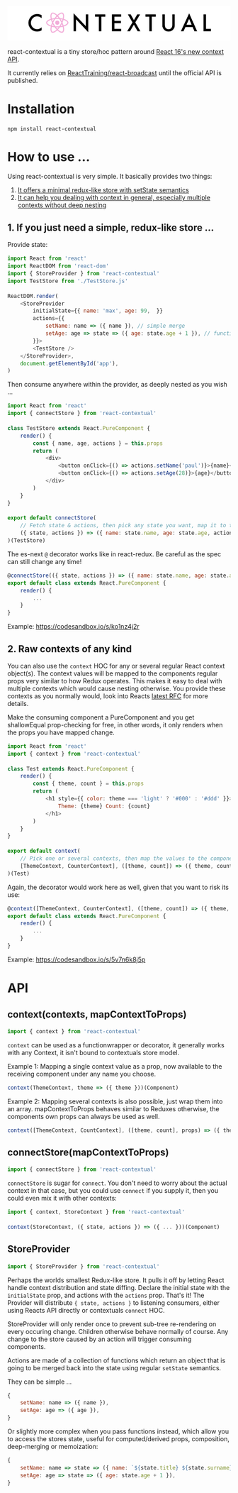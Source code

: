 ![](logo.jpg)

react-contextual is a tiny store/hoc pattern around [React 16's new context API](https://github.com/acdlite/rfcs/blob/new-version-of-context/text/0000-new-version-of-context.md).

It currently relies on [ReactTraining/react-broadcast](https://github.com/ReactTraining/react-broadcast/tree/next) until the official API is published.

# Installation

    npm install react-contextual

# How to use ...

Using react-contextual is very simple. It basically provides two things:

1. [It offers a minimal redux-like store with setState semantics](https://codesandbox.io/s/ko1nz4j2r)
2. [It can help you dealing with context in general, especially multiple contexts without deep nesting](https://codesandbox.io/s/5v7n6k8j5p)

## 1. If you just need a simple, redux-like store ...

Provide state:

```js
import React from 'react'
import ReactDOM from 'react-dom'
import { StoreProvider } from 'react-contextual'
import TestStore from './TestStore.js'

ReactDOM.render(
    <StoreProvider
        initialState={{ name: 'max', age: 99,  }}
        actions={{
            setName: name => ({ name }), // simple merge
            setAge: age => state => ({ age: state.age + 1 }), // functional merge with more access
        }}>
        <TestStore />
    </StoreProvider>,
    document.getElementById('app'),
)
```

Then consume anywhere within the provider, as deeply nested as you wish ...

```js
import React from 'react'
import { connectStore } from 'react-contextual'

class TestStore extends React.PureComponent {
    render() {
        const { name, age, actions } = this.props
        return (
            <div>
                <button onClick={() => actions.setName('paul')}>{name}</button>
                <button onClick={() => actions.setAge(28)}>{age}</button>
            </div>
        )
    }
}

export default connectStore(
    // Fetch state & actions, then pick any state you want, map it to the components props ...
    ({ state, actions }) => ({ name: state.name, age: state.age, actions })
)(TestStore)
```

The es-next `@` decorator works like in react-redux. Be careful as the spec can still change any time!

```js
@connectStore(({ state, actions }) => ({ name: state.name, age: state.age, actions }))
export default class extends React.PureComponent {
    render() {
        ...
    }
}
```

Example: https://codesandbox.io/s/ko1nz4j2r

## 2. Raw contexts of any kind

You can also use the `context` HOC for any or several regular React context object(s). The context values will be mapped to the components regular props very similar to how Redux operates. This makes it easy to deal with multiple contexts which would cause nesting otherwise. You provide these contexts as you normally would, look into Reacts [latest RFC](https://github.com/acdlite/rfcs/blob/new-version-of-context/text/0000-new-version-of-context.md) for more details.

Make the consuming component a PureComponent and you get shallowEqual prop-checking for free, in other words, it only renders when the props you have mapped change.

```js
import React from 'react'
import { context } from 'react-contextual'

class Test extends React.PureComponent {
    render() {
        const { theme, count } = this.props
        return (
            <h1 style={{ color: theme === 'light' ? '#000' : '#ddd' }}>
                Theme: {theme} Count: {count}
            </h1>
        )
    }
}

export default context(
    // Pick one or several contexts, then map the values to the components props ...
    [ThemeContext, CounterContext], ([theme, count]) => ({ theme, count })
)(Test)
```

Again, the decorator would work here as well, given that you want to risk its use:

```js
@context([ThemeContext, CounterContext], ([theme, count]) => ({ theme, count }))
export default class extends React.PureComponent {
    render() {
        ...
    }
}
```

Example: https://codesandbox.io/s/5v7n6k8j5p

# API

## context(contexts, mapContextToProps)

```js
import { context } from 'react-contextual'
```

`context` can be used as a functionwrapper or decorator, it generally works with any Context, it isn't bound to contextuals store model.

Example 1: Mapping a single context value as a prop, now available to the receiving component under any name you choose.

```js
context(ThemeContext, theme => ({ theme }))(Component)
```

Example 2: Mapping several contexts is also possible, just wrap them into an array. mapContextToProps behaves similar to Reduxes otherwise, the components own props can always be used as well.

```js
context([ThemeContext, CountContext], ([theme, count], props) => ({ theme, count }))(Component)
```

## connectStore(mapContextToProps)

```js
import { connectStore } from 'react-contextual'
```

`connectStore` is sugar for `connect`. You don't need to worry about the actual context in that case, but you could use `connect` if you supply it, then you could even mix it with other contexts:

```js
import { context, StoreContext } from 'react-contextual'

context(StoreContext, ({ state, actions }) => ({ ... }))(Component)
```

## StoreProvider

```js
import { StoreProvider } from 'react-contextual'
```

Perhaps the worlds smallest Redux-like store. It pulls it off by letting React handle context distribution and state diffing. Declare the initial state with the `initialState` prop, and actions with the `actions` prop. That's it! The Provider will distribute `{ state, actions }` to listening consumers, either using Reacts API directly or contextuals `connect` HOC.

StoreProvider will only render once to prevent sub-tree re-rendering on every occuring change. Children otherwise behave normally of course. Any change to the store caused by an action will trigger consuming components.

Actions are made of a collection of functions which return an object that is going to be merged back into the state using regular `setState` semantics.

They can be simple ...

```js
{
    setName: name => ({ name }),
    setAge: age => ({ age }),
}
```

Or slightly more complex when you pass functions instead, which allow you to access the stores state, useful for computed/derived props, composition, deep-merging or memoization:

```js
{
    setName: name => state => ({ name: `${state.title} ${state.surname}` },
    setAge: age => state => ({ age: state.age + 1 }),
}
```
